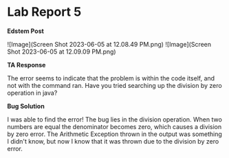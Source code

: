 # Lab Report 5
**Edstem Post**

![Image](Screen Shot 2023-06-05 at 12.08.49 PM.png)
![Image](Screen Shot 2023-06-05 at 12.09.09 PM.png)

**TA Response**

The error seems to indicate that the problem is within the code itself, and not with the command ran. Have you tried searching up the division by zero operation in java?

**Bug Solution**

I was able to find the error! The bug lies in the division operation. When two numbers are equal the denominator becomes zero, which causes a division by zero error. The Arithmetic Exception thrown in the output was something I didn't know, but now I know that it was thrown due to the division by zero error.
